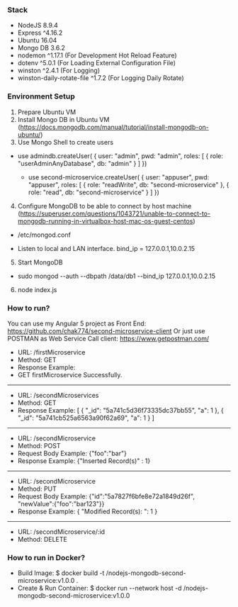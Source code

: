 ### Stack
- NodeJS 8.9.4
- Express ^4.16.2
- Ubuntu 16.04
- Mongo DB 3.6.2
- nodemon ^1.17.1 (For Development Hot Reload Feature)
- dotenv ^5.0.1 (For Loading External Configuration File)
- winston ^2.4.1 (For Logging)
- winston-daily-rotate-file ^1.7.2 (For Logging Daily Rotate)

### Environment Setup
1. Prepare Ubuntu VM
2. Install Mongo DB in Ubuntu VM (https://docs.mongodb.com/manual/tutorial/install-mongodb-on-ubuntu/)
3. Use Mongo Shell to create users

- use admindb.createUser(
  {
    user: "admin",
    pwd: "admin",
    roles: [ { role: "userAdminAnyDatabase", db: "admin" } ]
  })
  
  - use second-microservice.createUser(
  {
    user: "appuser",
    pwd: "appuser",
    roles: [ { role: "readWrite", db: "second-microservice" },
             { role: "read", db: "second-microservice" } ]
  })
  
4. Configure MongoDB to be able to connect by host machine (https://superuser.com/questions/1043721/unable-to-connect-to-mongodb-running-in-virtualbox-host-mac-os-guest-centos)

  - /etc/mongod.conf
  
  - Listen to local and LAN interface.
  bind_ip = 127.0.0.1,10.0.2.15

5. Start MongoDB
- sudo mongod --auth --dbpath /data/db1 --bind_ip 127.0.0.1,10.0.2.15

6. node index.js

### How to run?    

You can use my Angular 5 project as Front End: https://github.com/chak774/second-microservice-client
Or just use POSTMAN as Web Service Call client: https://www.getpostman.com/

- URL: /firstMicroservice
- Method: GET
- Response Example: 
- GET firstMicroservice Successfully.
----------------------------------------------

- URL: /secondMicroservices
- Method: GET
- Response Example: 
   [
       {
           "_id": "5a741c5d36f73335dc37bb55",
           "a": 1
       },
       {
           "_id": "5a741cb525a6563a90f62a69",
           "a": 1
       }
   ]

----------------------------------------------

- URL: /secondMicroservice
- Method: POST
- Request Body Example: {"foo":"bar"}
- Response Example: {"Inserted Record(s)" : 1}

----------------------------------------------

- URL: /secondMicroservice
- Method: PUT
- Request Body Example: {"id":"5a7827f6bfe8e72a1849d26f", "newValue":{"foo":"bar123"}}
- Response Example: 
       {
           "Modified Record(s): ": 1
       }

----------------------------------------------

- URL: /secondMicroservice/:id
- Method: DELETE

### How to run in Docker?   
- Build Image: $ docker build -t <your username>/nodejs-mongodb-second-microservice:v1.0.0 .
- Create & Run Container: $ docker run --network host -d <your username>/nodejs-mongodb-second-microservice:v1.0.0

